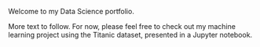 Welcome to my Data Science portfolio.

More text to follow. For now, please feel free to check out my machine learning project using the Titanic dataset, presented in a Jupyter notebook.
